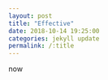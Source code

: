 ```yaml
---
layout: post
title: "Effective"
date: 2018-10-14 19:25:00
categories: jekyll update
permalink: /:title
---
```

now


